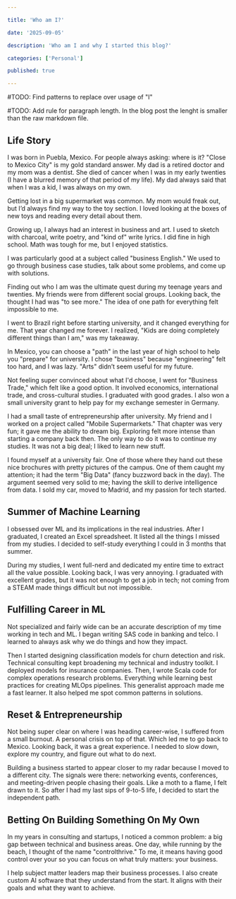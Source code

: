 ```yaml
---

title: 'Who am I?'

date: '2025-09-05'

description: 'Who am I and why I started this blog?'

categories: ['Personal']

published: true

---
```


#TODO: Find patterns to replace over usage of "I"

#TODO: Add rule for paragraph length. In the blog post the lenght is smaller than the raw markdown file.

## Life Story

I was born in Puebla, Mexico. For people always asking: where is it? "Close to Mexico City" is my gold standard answer. My dad is a retired doctor and my mom was a dentist. She died of cancer when I was in my early twenties (I have a blurred memory of that period of my life). My dad always said that when I was a kid, I was always on my own. 

Getting lost in a big supermarket was common. My mom would freak out, but I’d always find my way to the toy section. I loved looking at the boxes of new toys and reading every detail about them.

Growing up, I always had an interest in business and art. I used to sketch with charcoal, write poetry, and "kind of" write lyrics. I did fine in high school. Math was tough for me, but I enjoyed statistics. 

I was particularly good at a subject called "business English." We used to go through business case studies, talk about some problems, and come up with solutions.

Finding out who I am was the ultimate quest during my teenage years and twenties. My friends were from different social groups. Looking back, the thought I had was "to see more." The idea of one path for everything felt impossible to me. 

I went to Brazil right before starting university, and it changed everything for me. That year changed me forever. I realized, "Kids are doing completely different things than I am," was my takeaway.

In Mexico, you can choose a "path" in the last year of high school to help you "prepare" for university. I chose "business" because "engineering" felt too hard, and I was lazy. "Arts" didn’t seem useful for my future. 

Not feeling super convinced about what I'd choose, I went for "Business Trade," which felt like a good option. It involved economics, international trade, and cross-cultural studies. I graduated with good grades. I also won a small university grant to help pay for my exchange semester in Germany.

I had a small taste of entrepreneurship after university. My friend and I worked on a project called "Mobile Supermarkets." That chapter was very fun; it gave me the ability to dream big. Exploring felt more intense than starting a company back then. The only way to do it was to continue my studies. It was not a big deal; I liked to learn new stuff. 

I found myself at a university fair. One of those where they hand out these nice brochures with pretty pictures of the campus. One of them caught my attention; it had the term "Big Data" (fancy buzzword back in the day). The argument seemed very solid to me; having the skill to derive intelligence from data. I sold my car, moved to Madrid, and my passion for tech started.

## Summer of Machine Learning

I obsessed over ML and its implications in the real industries. After I graduated, I created an Excel spreadsheet. It listed all the things I missed from my studies. I decided to self-study everything I could in 3 months that summer.

During my studies, I went full-nerd and dedicated my entire time to extract all the value possible. Looking back, I was very annoying. I graduated with excellent grades, but it was not enough to get a job in tech; not coming from a STEAM made things difficult but not impossible.

## Fulfilling Career in ML

Not specialized and fairly wide can be an accurate description of my time working in tech and ML. I began writing SAS code in banking and telco. I learned to always ask why we do things and how they impact.

Then I started designing classification models for churn detection and risk. Technical consulting kept broadening my technical and industry toolkit. I deployed models for insurance companies. Then, I wrote Scala code for complex operations research problems. Everything while learning best practices for creating MLOps pipelines. This generalist approach made me a fast learner. It also helped me spot common patterns in solutions.

## Reset & Entrepreneurship

Not being super clear on where I was heading career-wise, I suffered from a small burnout. A personal crisis on top of that. Which led me to go back to Mexico. Looking back, it was a great experience. I needed to slow down, explore my country, and figure out what to do next.

Building a business started to appear closer to my radar because I moved to a different city. The signals were there: networking events, conferences, and meeting-driven people chasing their goals. Like a moth to a flame, I felt drawn to it. So after I had my last sips of 9-to-5 life, I decided to start the independent path.

## Betting On Building Something On My Own

In my years in consulting and startups, I noticed a common problem: a big gap between technical and business areas. One day, while running by the beach, I thought of the name "controlthrive." To me, it means having good control over your  so you can focus on what truly matters: your business.

I help subject matter leaders map their business processes. I also create custom AI software that they understand from the start. It aligns with their goals and what they want to achieve.